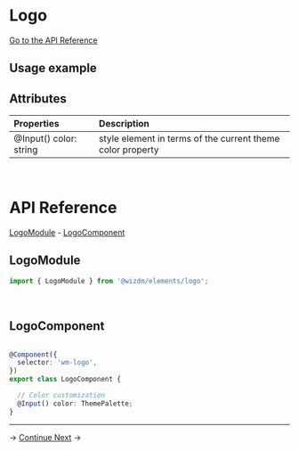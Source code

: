 <!-- toc: reference.json -->

# Logo
[Go to the API Reference](#api-reference)


## Usage example



## Attributes

| **Properties**                     | **Description**                                                           |
| :--------------------------------- | :------------------------------------------------------------------------ |
| @Input() color: string             | style element in terms of the current theme color property                |
  
&nbsp;  

# API Reference
[LogoModule](#logomodule) - [LogoComponent](#logocomponent)

## LogoModule
```typescript
import { LogoModule } from '@wizdm/elements/logo';
```
&nbsp;

## LogoComponent
```typescript

@Component({
  selector: 'wm-logo',
})
export class LogoComponent {

  // Color customization 
  @Input() color: ThemePalette;
}


```
--- 


->
[Continue Next](docs/toc?go=next) 
->  